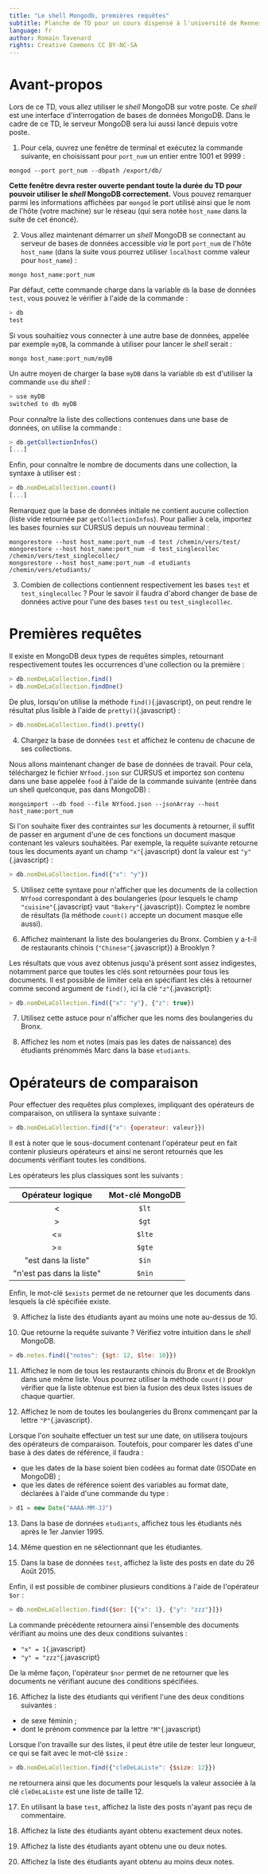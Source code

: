 ```yaml
---
title: "Le shell Mongodb, premières requêtes"
subtitle: Planche de TD pour un cours dispensé à l'université de Rennes 2
language: fr
author: Romain Tavenard
rights: Creative Commons CC BY-NC-SA
---
```


# Avant-propos

Lors de ce TD, vous allez utiliser le _shell_ MongoDB sur votre poste. Ce _shell_ est une interface d'interrogation de bases de données MongoDB.
Dans le cadre de ce TD, le serveur MongoDB sera lui aussi lancé depuis votre poste.

1. Pour cela, ouvrez une fenêtre de terminal et exécutez la commande suivante, en choisissant pour `port_num` un entier entre 1001 et 9999 :

```
mongod --port port_num --dbpath /export/db/
```

**Cette fenêtre devra rester ouverte pendant toute la durée du TD pour pouvoir utiliser le _shell_ MongoDB correctement.** Vous pouvez remarquer parmi les informations affichées par `mongod` le port utilisé ainsi que le nom de l'hôte (votre machine) sur le réseau (qui sera notée `host_name` dans la suite de cet énoncé).

2. Vous allez maintenant démarrer un _shell_ MongoDB se connectant au serveur de bases de données accessible _via_ le port `port_num` de l'hôte `host_name` (dans la suite vous pourrez utiliser `localhost` comme valeur pour `host_name`) :

```
mongo host_name:port_num
```

Par défaut, cette commande charge dans la variable `db` la base de données `test`, vous pouvez le vérifier à l'aide de la commande :

```javascript
> db
test
```

Si vous souhaitiez vous connecter à une autre base de données, appelée par exemple `myDB`, la commande à utiliser pour lancer le _shell_ serait :

```
mongo host_name:port_num/myDB
```

Un autre moyen de charger la base `myDB` dans la variable `db` est d'utiliser la commande `use` du _shell_ :

```javascript
> use myDB
switched to db myDB
```

Pour connaître la liste des collections contenues dans une base de données, on utilise la commande :

```javascript
> db.getCollectionInfos()
[...]
```

Enfin, pour connaître le nombre de documents dans une collection, la syntaxe à utiliser est :

```javascript
> db.nomDeLaCollection.count()
[...]
```

Remarquez que la base de données initiale ne contient aucune collection (liste vide retournée par `getCollectionInfos`). Pour pallier à cela, importez les bases fournies sur CURSUS depuis un nouveau terminal :

```
mongorestore --host host_name:port_num -d test /chemin/vers/test/
mongorestore --host host_name:port_num -d test_singlecollec /chemin/vers/test_singlecollec/
mongorestore --host host_name:port_num -d etudiants /chemin/vers/etudiants/
```

3. Combien de collections contiennent respectivement les bases `test` et `test_singlecollec` ? Pour le savoir il faudra d'abord changer de base de données active pour l'une des bases `test` ou `test_singlecollec`.

# Premières requêtes

Il existe en MongoDB deux types de requêtes simples, retournant respectivement toutes les occurrences d'une collection ou la première :

```javascript
> db.nomDeLaCollection.find()
> db.nomDeLaCollection.findOne()
```

De plus, lorsqu'on utilise la méthode `find()`{.javascript}, on peut rendre le résultat plus lisible à l'aide de `pretty()`{.javascript} :

```javascript
> db.nomDeLaCollection.find().pretty()
```

4. Chargez la base de données `test` et affichez le contenu de chacune de ses collections.

Nous allons maintenant changer de base de données de travail. Pour cela, téléchargez le fichier `NYfood.json` sur CURSUS et importez son contenu dans une base appelée `food` à l'aide de la commande suivante (entrée dans un shell quelconque, pas dans MongoDB) :

```
mongoimport --db food --file NYfood.json --jsonArray --host host_name:port_num
```

Si l'on souhaite fixer des contraintes sur les documents à retourner, il suffit de passer en argument d'une de ces fonctions un document masque contenant les valeurs souhaitées. Par exemple, la requête suivante retourne tous les documents ayant un champ `"x"`{.javascript} dont la valeur est `"y"`{.javascript} :

```javascript
> db.nomDeLaCollection.find({"x": "y"})
```

5. Utilisez cette syntaxe pour n'afficher que les documents de la collection `NYfood` correspondant à des boulangeries (pour lesquels le champ `"cuisine"`{.javascript} vaut `"Bakery"`{.javascript}). Comptez le nombre de résultats (la méthode `count()` accepte un document masque elle aussi).

6. Affichez maintenant la liste des boulangeries du Bronx. Combien y a-t-il de restaurants chinois (`"Chinese"`{.javascript}) à Brooklyn ?

Les résultats que vous avez obtenus jusqu'à présent sont assez indigestes, notamment parce que toutes les clés sont retournées pour tous les documents. Il est possible de limiter cela en spécifiant les clés à retourner comme second argument de `find()`, ici la clé `"z"`{.javascript}:

```javascript
> db.nomDeLaCollection.find({"x": "y"}, {"z": true})
```

7. Utilisez cette astuce pour n'afficher que les noms des boulangeries du Bronx.

8. Affichez les nom et notes (mais pas les dates de naissance) des étudiants prénommés Marc dans la base `etudiants`.

# Opérateurs de comparaison

Pour effectuer des requêtes plus complexes, impliquant des opérateurs de comparaison, on utilisera la syntaxe suivante :

```javascript
> db.nomDeLaCollection.find({"x": {operateur: valeur}})
```

Il est à noter que le sous-document contenant l'opérateur peut en fait contenir plusieurs opérateurs et ainsi ne seront retournés que les documents vérifiant toutes les conditions.

Les opérateurs les plus classiques sont les suivants :

Opérateur logique | Mot-clé MongoDB
:---:|:---:
<|`$lt`
>|`$gt`
<=|`$lte`
>=|`$gte`
"est dans la liste"|`$in`
"n'est pas dans la liste"|`$nin`

Enfin, le mot-clé `$exists` permet de ne retourner que les documents dans lesquels la clé spécifiée existe.

9. Affichez la liste des étudiants ayant au moins une note au-dessus de 10.

10. Que retourne la requête suivante ? Vérifiez votre intuition dans le _shell_ MongoDB.

```javascript
> db.notes.find({"notes": {$gt: 12, $lte: 10}})
```

11. Affichez le nom de tous les restaurants chinois du Bronx et de Brooklyn dans une même liste. Vous pourrez utiliser la méthode `count()` pour vérifier que la liste obtenue est bien la fusion des deux listes issues de chaque quartier.

12. Affichez le nom de toutes les boulangeries du Bronx commençant par la lettre `"P"`{.javascript}.

Lorsque l'on souhaite effectuer un test sur une date, on utilisera toujours des opérateurs de comparaison. Toutefois, pour comparer les dates d'une base à des dates de référence, il faudra :

* que les dates de la base soient bien codées au format date (ISODate en MongoDB) ;
* que les dates de référence soient des variables au format date, déclarées à l'aide d'une commande du type :

```javascript
> d1 = new Date("AAAA-MM-JJ")
```

13. Dans la base de données `etudiants`, affichez tous les étudiants nés après le 1er Janvier 1995.

14. Même question en ne sélectionnant que les étudiantes.

15. Dans la base de données `test`, affichez la liste des posts en date du 26 Août 2015.

Enfin, il est possible de combiner plusieurs conditions à l'aide de l'opérateur `$or` :

```javascript
> db.nomDeLaCollection.find({$or: [{"x": 1}, {"y": "zzz"}]})
```

La commande précédente retournera ainsi l'ensemble des documents vérifiant au moins une des deux conditions suivantes :

* `"x" = 1`{.javascript}
* `"y" = "zzz"`{.javascript}

De la même façon, l'opérateur `$nor` permet de ne retourner que les documents ne vérifiant aucune des conditions spécifiées.

16. Affichez la liste des étudiants qui vérifient l'une des deux conditions suivantes :

* de sexe féminin ;
* dont le prénom commence par la lettre `"M"`{.javascript}

Lorsque l'on travaille sur des listes, il peut être utile de tester leur longueur, ce qui se fait avec le mot-clé `$size` :

```javascript
> db.nomDeLaCollection.find({"cleDeLaListe": {$size: 12}})
```

ne retournera ainsi que les documents pour lesquels la valeur associée à la clé `cleDeLaListe` est une liste de taille 12.

17. En utilisant la base `test`, affichez la liste des posts n'ayant pas reçu de commentaire.

18. Affichez la liste des étudiants ayant obtenu exactement deux notes.

19. Affichez la liste des étudiants ayant obtenu une ou deux notes.

20.	Affichez la liste des étudiants ayant obtenu au moins deux notes.
